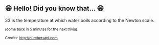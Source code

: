 ## 😄 Hello! Did you know that... 😄
33 is the temperature at which water boils according to the Newton scale.

<sup>(come back in 5 minutes for the next trivia)</sup>


<sup>Credits: http://numbersapi.com</sup>

